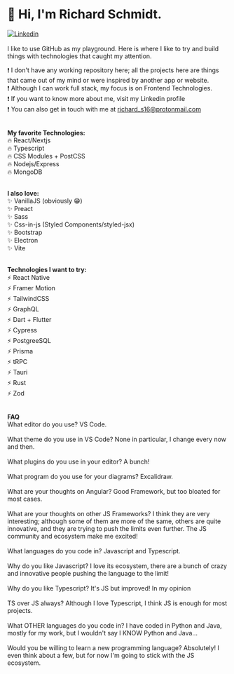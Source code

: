 # 👋 Hi, I'm Richard Schmidt.
[![Linkedin](https://img.shields.io/badge/LinkedIn-0077B5?style=for-the-badge&logo=linkedin&logoColor=white)](https://www.linkedin.com/in/richard-schmidt16)<br><br>
I like to use GitHub as my playground. Here is where I like to try and build things with technologies that caught my attention.

❗ I don't have any working repository here; all the projects here are things that came out of my mind or were inspired by another app or website. <br>
❗ Although I can work full stack, my focus is on Frontend Technologies. <br>
❗ If you want to know more about me, visit my Linkedin profile <br>
❗ You can also get in touch with me at richard_s16@protonmail.com <br><br>


**My favorite Technologies:** <br>
🔥 React/Nextjs <br>
🔥 Typescript <br>
🔥 CSS Modules + PostCSS <br>
🔥 Nodejs/Express <br>
🔥 MongoDB <br><br>


**I also love:** <br>
✨ VanillaJS (obviously 😁) <br>
✨ Preact <br>
✨ Sass <br>
✨ Css-in-js (Styled Components/styled-jsx) <br>
✨ Bootstrap <br>
✨ Electron <br>
✨ Vite <br><br>


**Technologies I want to try:** <br>
⚡ React Native <br>
⚡ Framer Motion <br>
⚡ TailwindCSS <br>
⚡ GraphQL <br>
⚡ Dart + Flutter <br>
⚡ Cypress <br>
⚡ PostgreeSQL <br>
⚡ Prisma <br>
⚡ tRPC <br>
⚡ Tauri <br>
⚡ Rust <br>
⚡ Zod <br><br>


**FAQ** <br>
What editor do you use? VS Code. <br><br>
What theme do you use in VS Code? None in particular, I change every now and then. <br><br>
What plugins do you use in your editor? A bunch! <br><br>
What program do you use for your diagrams? Excalidraw. <br><br>
What are your thoughts on Angular? Good Framework, but too bloated for most cases. <br><br>
What are your thoughts on other JS Frameworks? I think they are very interesting; although some of them are more of the same, others are quite innovative, and they are trying to push the limits even further. The JS community and ecosystem make me excited! <br><br>
What languages do you code in? Javascript and Typescript. <br><br>
Why do you like Javascript? I love its ecosystem, there are a bunch of crazy and innovative people pushing the language to the limit! <br><br>
Why do you like Typescript? It's JS but improved! In my opinion <br><br>
TS over JS always? Although I love Typescript, I think JS is enough for most projects. <br><br>
What OTHER languages do you code in? I have coded in Python and Java, mostly for my work, but I wouldn't say I KNOW Python and Java... <br><br>
Would you be willing to learn a new programming language? Absolutely! I even think about a few, but for now I'm going to stick with the JS ecosystem. <br><br>
<!---
Richard-S16/Richard-S16 is a ✨ special ✨ repository because its `README.md` (this file) appears on your GitHub profile.
You can click the Preview link to take a look at your changes.
--->
